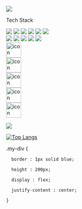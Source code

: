 ![](https://capsule-render.vercel.app/api?type=Waving&color=auto&height=150&section=header&fontSize=30&animation=twinkling&text=안녕하세요%20백엔드%20개발자%20공종훈입니다%20🙋‍♂️)

<div class='my-div'>
  <div>
    <p>Tech Stack</p>
  </div>
  <div>
    <img src="https://img.shields.io/badge/Spring Boot-6DB33F?logo=springboot&logoColor=white">
    <img src="https://img.shields.io/badge/Vue.js-4FC08D?logo=Vue.js&logoColor=white">
    <img src="https://img.shields.io/badge/Python-3776ABF?logo=Python&logoColor=white">
    <img src="https://img.shields.io/badge/csharp-239120?logo=csharp&logoColor=white">
    <img src="https://img.shields.io/badge/Java-26689A?logo=java&logoColor=white">
    <img src="https://img.shields.io/badge/HTML5-E34F26?logo=HTML5&logoColor=white">                                                                 
  </div>
  <div>
    <img src="https://img.shields.io/badge/CSS3-1572B6?logo=CSS3&logoColor=white">
    <img src="https://img.shields.io/badge/mysql-4479A1?logo=mysql&logoColor=white">                                                             
    <img src="https://img.shields.io/badge/postgresql-4169E1?logo=postgresql&logoColor=white">                                                   
    <img src="https://img.shields.io/badge/microsoftsqlserver-CC2927?logo=microsoftsqlserver&logoColor=white">                                   
    <img src="https://img.shields.io/badge/oracle-F80000?logo=oracle&logoColor=white"> 
  </div>
  <div style="display: flex; align-items: flex-start;"><img src="https://techstack-generator.vercel.app/java-icon.svg" alt="icon" width="41" height="41" /></div>
<div style="display: flex; align-items: flex-start;"><img src="https://techstack-generator.vercel.app/github-icon.svg" alt="icon" width="41" height="41" /></div>
<div style="display: flex; align-items: flex-start;"><img src="https://techstack-generator.vercel.app/csharp-icon.svg" alt="icon" width="41" height="41" /></div>
<div style="display: flex; align-items: flex-start;"><img src="https://techstack-generator.vercel.app/python-icon.svg" alt="icon" width="41" height="41" /></div>
<div style="display: flex; align-items: flex-start;"><img src="https://techstack-generator.vercel.app/aws-icon.svg" alt="icon" width="41" height="41" /></div>
</div>
                                                    

<a href="https://kkongchii.tistory.com"><img src="https://img.shields.io/badge/Tistory-11B48A?style=flatsquare&logo=Tistory&logoColor=white&link=https://kkongchii.tistory.com"/>
  
[![Top Langs](https://github-readme-stats.vercel.app/api/top-langs/?username=soyeon207&layout=compact)](https://github.com/anuraghazra/github-readme-stats)

  
  .my-div {

	  border : 1px solid blue;

	  height : 200px;

	  display : flex;

	  justify-content : center;

	}
